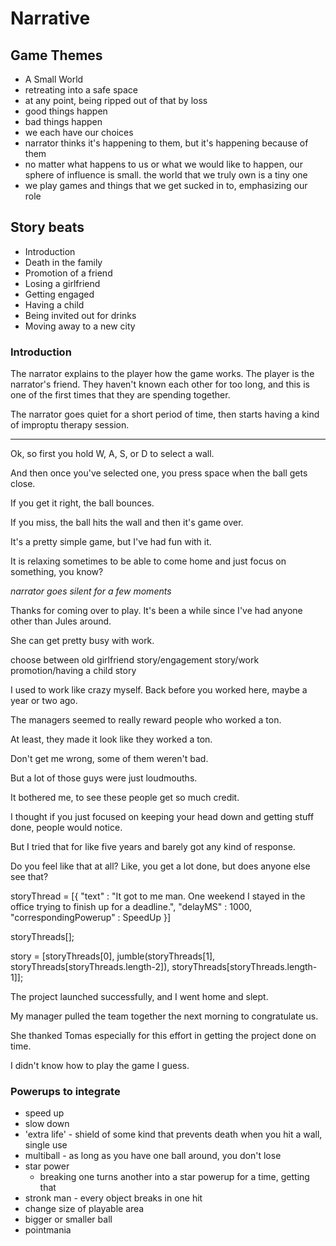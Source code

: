 # Narrative

## Game Themes

* A Small World
* retreating into a safe space
* at any point, being ripped out of that by loss
* good things happen
* bad things happen
* we each have our choices
* narrator thinks it's happening to them, but it's happening because of them
* no matter what happens to us or what we would like to happen, our sphere of influence is small. the world that we truly own is a tiny one
* we play games and things that we get sucked in to, emphasizing our role

## Story beats

* Introduction
* Death in the family
* Promotion of a friend
* Losing a girlfriend
* Getting engaged
* Having a child
* Being invited out for drinks
* Moving away to a new city

### Introduction

The narrator explains to the player how the game works. The player is the narrator's friend. They haven't known each other for too long, and this is one of the first times that they are spending together.

The narrator goes quiet for a short period of time, then starts having a kind of improptu therapy session.

---

Ok, so first you hold W, A, S, or D to select a wall. 

And then once you've selected one, you press space when the ball gets close. 

If you get it right, the ball bounces.

If you miss, the ball hits the wall and then it's game over.

It's a pretty simple game, but I've had fun with it.

It is relaxing sometimes to be able to come home and just focus on something, you know?

*narrator goes silent for a few moments*

Thanks for coming over to play. It's been a while since I've had anyone other than Jules around.

She can get pretty busy with work. 

choose between old girlfriend story/engagement story/work promotion/having a child story

I used to work like crazy myself. Back before you worked here, maybe a year or two ago.

The managers seemed to really reward people who worked a ton.

At least, they made it look like they worked a ton. 

Don't get me wrong, some of them weren't bad.

But a lot of those guys were just loudmouths. 

It bothered me, to see these people get so much credit.

I thought if you just focused on keeping your head down and getting stuff done, people would notice.

But I tried that for like five years and barely got any kind of response.

Do you feel like that at all? Like, you get a lot done, but does anyone else see that?

storyThread = [{
    "text" : "It got to me man. One weekend I stayed in the office trying to finish up for a deadline.",
    "delayMS" : 1000,
    "correspondingPowerup" : SpeedUp
}]

storyThreads[];

story = [storyThreads[0], jumble(storyThreads[1], storyThreads[storyThreads.length-2]), storyThreads[storyThreads.length-1]];

The project launched successfully, and I went home and slept.

My manager pulled the team together the next morning to congratulate us.

She thanked Tomas especially for this effort in getting the project done on time.



I didn't know how to play the game I guess.




### Powerups to integrate

* speed up
* slow down
* 'extra life' - shield of some kind that prevents death when you hit a wall, single use
* multiball - as long as you have one ball around, you don't lose
* star power
  * breaking one turns another into a star powerup for a time, getting that
* stronk man - every object breaks in one hit
* change size of playable area
* bigger or smaller ball
* pointmania